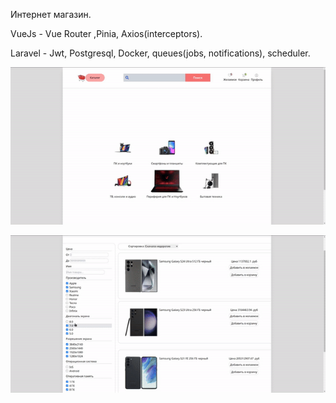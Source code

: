 Интернет магазин. 
 
VueJs - Vue Router ,Pinia, Axios(interceptors). 

Laravel - Jwt, Postgresql, Docker, queues(jobs, notifications), scheduler.


![](https://github.com/IgorOlikov/steam-items-analytica/blob/main/example-gif/eshop1.gif)

![](https://github.com/IgorOlikov/steam-items-analytica/blob/main/example-gif/eshop2.gif)
